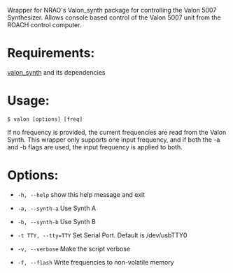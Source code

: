 Wrapper for NRAO's Valon_synth package for controlling the Valon 5007
Synthesizer. Allows console based control of the Valon 5007 unit from the ROACH
control computer.

Requirements:
=============

[valon_synth][] and its dependencies


Usage:
======

`$ valon [options] [freq]`

If no frequency is provided, the current frequencies are read from the Valon
Synth. This wrapper only supports one input frequency, and if both the -a and -b
flags are used, the input frequency is applied to both.

Options:
========

*    `-h, --help`         show this help message and exit

*    `-a, --synth-a`      Use Synth A

*    `-b, --synth-b`      Use Synth B

*    `-t TTY, --tty=TTY`  Set Serial Port. Default is /dev/usbTTY0

*    `-v, --verbose`      Make the script verbose

*    `-f, --flash`        Write frequencies to non-volatile memory




[valon_synth]: https://github.com/nrao/ValonSynth
